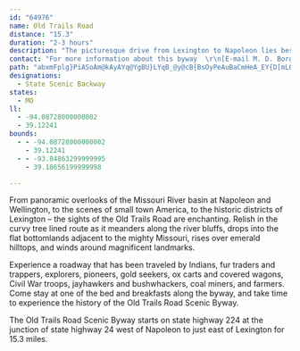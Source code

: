 ```yaml
---
id: "64976"
name: Old Trails Road
distance: "15.3"
duration: "2-3 hours"
description: "The picturesque drive from Lexington to Napoleon lies beside the Missouri River, and allows its travelers to experience a roadway that has been traveled by people from all walks of life over the years."
contact: "For more information about this byway  \r\n[E-mail M. D. Borg](mailto:mdborg@earthlink.net)"
path: "abxmFplg}PiASoAm@kAyAYq@YgBU}LYqB_@y@cB{BsOyPeAuBaCmHeA_EY{D[mLOmAYeA_@y@sAeB_Bi@oEeAwAcBmA{BcBoMImBEw^Euk@KkDkAuKOaSBuB_B_aAD}CXmCfJ{q@H}ACcDk@mGc@wLaFkWOyBH_CrAuJrBi`@Nw^Xs\\jAy\\A}DKqMSeAmCgIqKkbAWyCBaBZmCR_AvBgFPeAN{BL_MB{p@IoKOkA]gAiEaHyBgEmAgDi@cCeFgZ{AgFcC_Fu@mAyNaRk@k@mAy@iAa@mAQoDAmD^wA`@uDlBiBb@qB?oD_@}Ae@yAs@oBkAiA{@oLaOiAwBiC{HsFuLoNe^mDoHyBqFmC}F}GgMyBqDkD{GwHqQyCyI}AuDwJoScGuNib@}u@kOo[}AmByCuF{JgOwAuCkAeEkAqCgPmTcCqCgL}OoCsEe@_BGeANy@Xs@|CmEd@_n@L_]f@gn@HoC?gBTqJ?gAG_AqBuKSkBGaCDiO^uj@"
designations:
  - State Scenic Backway
states:
  - MO
ll:
  - -94.08728000000002
  - 39.12241
bounds:
  - - -94.08728000000002
    - 39.12241
  - - -93.84863299999995
    - 39.18656199999998

---
```


From panoramic overlooks of the Missouri River basin at Napoleon and Wellington, to the scenes of small town America, to the historic districts of Lexington – the sights of the Old Trails Road are enchanting.  Relish in the curvy tree lined route as it meanders along the river bluffs, drops into the flat bottomlands adjacent to the mighty Missouri, rises over emerald hilltops, and winds around magnificent landmarks.

Experience a roadway that has been traveled by Indians, fur traders and trappers, explorers, pioneers, gold seekers, ox carts and covered wagons, Civil War troops, jayhawkers and bushwhackers, coal miners, and farmers.  Come stay at one of the bed and breakfasts along the byway, and take time to experience the history of the Old Trails Road Scenic Byway.

The Old Trails Road Scenic Byway starts on state highway 224 at the junction of state highway 24 west of Napoleon to just east of Lexington for 15.3 miles.
